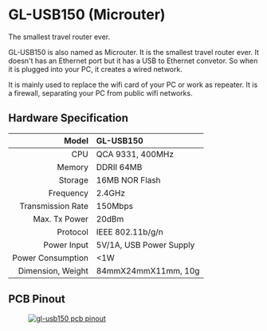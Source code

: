 # GL-USB150 (Microuter)

The smallest travel router ever.

GL-USB150 is also named as Microuter. It is the smallest travel router ever. It doesn't has an Ethernet port but it has a USB to Ethernet convetor. So when it is plugged into your PC, it creates a wired network.

It is mainly used to replace the wifi card of your PC or work as repeater. It is a firewall, separating your PC from public wifi networks.

## Hardware Specification

|             Model | GL-USB150               |
| ----------------: | :---------------------- |
|               CPU | QCA 9331, 400MHz        |
|            Memory | DDRII 64MB              |
|           Storage | 16MB NOR Flash          |
|         Frequency | 2.4GHz                  |
| Transmission Rate | 150Mbps                 |
|     Max. Tx Power | 20dBm                   |
|          Protocol | IEEE 802.11b/g/n        |
|       Power Input | 5V/1A, USB Power Supply |
| Power Consumption | <1W                     |
| Dimension, Weight | 84mmX24mmX11mm, 10g     |

## PCB Pinout

<div class="gl-lightbox" itemscope itemtype="http://schema.org/ImageGallery">
  <figure itemprop="associatedMedia" itemscope itemtype="http://schema.org/ImageObject">
    <a href="https://static.gl-inet.com/docs/en/2.x/hardware/usb150/src/GL-USB150-PINOUT-1.jpg" itemprop="contentUrl" data-size="2000x1500">
      <img src="https://static.gl-inet.com/docs/en/2.x/hardware/usb150/src/GL-USB150-PINOUT-1.jpg" itemprop="thumbnail" alt="gl-usb150 pcb pinout" loading="lazy" />
    </a>
  </figure>
</div>
   